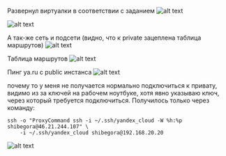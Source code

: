 Развернул виртуалки в соответствии с заданием
![alt text](image.png)

![alt text](image-1.png)

А так-же сеть и подсети (видно, что к private зацеплена таблица маршрутов)
![alt text](image-2.png)

Таблица маршрутов
![alt text](image-3.png)

Пинг ya.ru с public инстанса
![alt text](image-4.png)

почему то у меня не получается нормально подключиться к привату, видимо из за ключей на рабочем ноутбуке, хотя явно указываю ключ, через который требуется подключиться. 
Получилось только через команду:
```
ssh -o "ProxyCommand ssh -i ~/.ssh/yandex_cloud -W %h:%p shibegora@46.21.244.107" \
    -i ~/.ssh/yandex_cloud shibegora@192.168.20.20
```
![alt text](image-5.png)